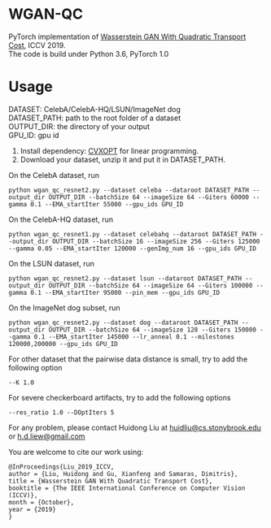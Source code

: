 # WGAN-QC
PyTorch implementation of [Wasserstein GAN With Quadratic Transport Cost](http://openaccess.thecvf.com/content_ICCV_2019/html/Liu_Wasserstein_GAN_With_Quadratic_Transport_Cost_ICCV_2019_paper.html),  ICCV 2019. <br>
The code is build under Python 3.6, PyTorch 1.0
# Usage
DATASET: CelebA/CelebA-HQ/LSUN/ImageNet dog <br>
DATASET_PATH: path to the root folder of a dataset <br>
OUTPUT_DIR: the directory of your output <br>
GPU_ID: gpu id
1. Install dependency: [CVXOPT](https://cvxopt.org/) for linear programming. <br> 
2. Download your dataset, unzip it and put it in DATASET_PATH. <br>

On the CelebA dataset, run 
```
python wgan_qc_resnet2.py --dataset celeba --dataroot DATASET_PATH --output_dir OUTPUT_DIR --batchSize 64 --imageSize 64 --Giters 60000 --gamma 0.1 --EMA_startIter 55000 --gpu_ids GPU_ID
```

On the CelebA-HQ dataset, run
```
python wgan_qc_resnet1.py --dataset celebahq --dataroot DATASET_PATH --output_dir OUTPUT_DIR --batchSize 16 --imageSize 256 --Giters 125000 --gamma 0.05 --EMA_startIter 120000 --genImg_num 16 --gpu_ids GPU_ID
```

On the LSUN dataset, run
```
python wgan_qc_resnet2.py --dataset lsun --dataroot DATASET_PATH --output_dir OUTPUT_DIR --batchSize 64 --imageSize 64 --Giters 100000 --gamma 0.1 --EMA_startIter 95000 --pin_mem --gpu_ids GPU_ID
```

On the ImageNet dog subset, run
```
python wgan_qc_resnet2.py --dataset dog --dataroot DATASET_PATH --output_dir OUTPUT_DIR --batchSize 64 --imageSize 128 --Giters 150000 --gamma 0.1 --EMA_startIter 145000 --lr_anneal 0.1 --milestones 120000,200000 --gpu_ids GPU_ID
```

For other dataset that the pairwise data distance is small, try to add the following option
```
--K 1.0
```

For severe checkerboard artifacts, try to add the following options
```
--res_ratio 1.0 --DOptIters 5
```

For any problem, please contact Huidong Liu at huidliu@cs.stonybrook.edu or h.d.liew@gmail.com <br>

You are welcome to cite our work using:
```
@InProceedings{Liu_2019_ICCV,
author = {Liu, Huidong and Gu, Xianfeng and Samaras, Dimitris},
title = {Wasserstein GAN With Quadratic Transport Cost},
booktitle = {The IEEE International Conference on Computer Vision (ICCV)},
month = {October},
year = {2019}
}
```
